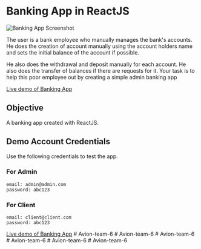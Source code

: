 # Banking App in ReactJS

![Banking App Screenshot](screen.png)

The user is a bank employee who manually manages the bank's accounts.
He does the creation of account manually using the account holders name and sets the initial balance of the account if possible.

He also does the withdrawal and deposit manually for each account.
He also does the transfer of balances if there are requests for it.
Your task is to help this poor employee out by creating a simple admin banking app

[Live demo of Banking App](https://jeffdelara.github.io/banking-app/)

## Objective
A banking app created with ReactJS.

## Demo Account Credentials

Use the following credentials to test the app.

### For Admin
```
email: admin@admin.com
password: abc123
```

### For Client
```
email: client@client.com
password: abc123
```

[Live demo of Banking App](https://jeffdelara.github.io/banking-app/)
#   A v i o n - t e a m - 6  
 #   A v i o n - t e a m - 6  
 #   A v i o n - t e a m - 6  
 #   A v i o n - t e a m - 6  
 #   A v i o n - t e a m - 6  
 #   A v i o n - t e a m - 6  
 